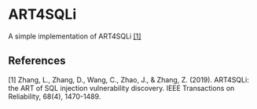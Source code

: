# ART4SQLi
A simple implementation of ART4SQLi [[1]](#1)
## References
<a id="1">[1]</a> 
Zhang, L., Zhang, D., Wang, C., Zhao, J., & Zhang, Z. (2019). ART4SQLi: the ART of SQL injection vulnerability discovery. IEEE Transactions on Reliability, 68(4), 1470-1489.

